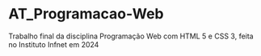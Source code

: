 # AT_Programacao-Web
Trabalho final da disciplina Programação Web com HTML 5 e CSS 3, feita no Instituto Infnet em 2024
